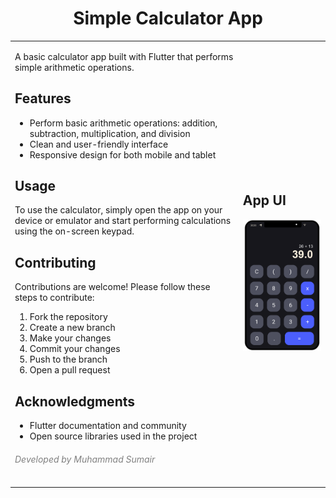 <!DOCTYPE html>
<html lang="en">
<head>
    <meta charset="UTF-8">
    <meta name="viewport" content="width=device-width, initial-scale=1.0">
</head>
<body>

<h1 align="center">Simple Calculator App</h1>

<table>
    <tr>
        <td>
            <p>A basic calculator app built with Flutter that performs simple arithmetic operations.</p>
            <h2>Features</h2>
            <ul>
                <li>Perform basic arithmetic operations: addition, subtraction, multiplication, and division</li>
                <li>Clean and user-friendly interface</li>
                <li>Responsive design for both mobile and tablet</li>
            </ul>
            <h2>Usage</h2>
            <p>To use the calculator, simply open the app on your device or emulator and start performing calculations using the on-screen keypad.</p>
            <h2>Contributing</h2>
            <p>Contributions are welcome! Please follow these steps to contribute:</p>
            <ol>
                <li>Fork the repository</li>
                <li>Create a new branch</li>
                <li>Make your changes</li>
                <li>Commit your changes</li>
                <li>Push to the branch</li>
                <li>Open a pull request</li>
            </ol>
            <h2>Acknowledgments</h2>
            <ul>
                <li>Flutter documentation and community</li>
                <li>Open source libraries used in the project</li>
            </ul>
            <h6 style="color: gray;">Developed by Muhammad Sumair</h6>
        </td>
        <td>
            <h2>App UI</h2>
            <img src="https://github.com/sumair-ce/Calculator-App-using-Flutter-App-Development/blob/main/Calculator-UI-Picture.png?raw=true" style="width: 400px; height: auto;" />
        </td>
    </tr>
</table>

</body>
</html>
